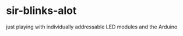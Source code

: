 sir-blinks-alot
===============

just playing with individually addressable LED modules and the Arduino
